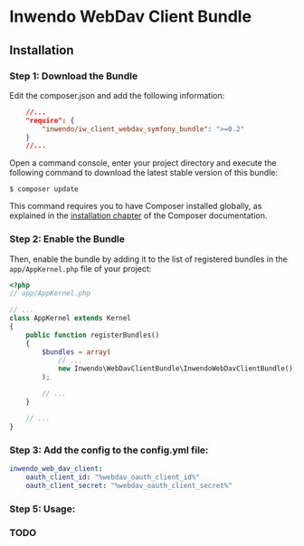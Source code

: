 Inwendo WebDav Client Bundle
========================

Installation
------------

### Step 1: Download the Bundle

Edit the composer.json and add the following information:

````json
    //...
    "require": {
        "inwendo/iw_client_webdav_symfony_bundle": ">=0.2"
    }
    //...
````

Open a command console, enter your project directory and execute the
following command to download the latest stable version of this bundle:

```console
$ composer update
```

This command requires you to have Composer installed globally, as explained
in the [installation chapter](https://getcomposer.org/doc/00-intro.md)
of the Composer documentation.

### Step 2: Enable the Bundle

Then, enable the bundle by adding it to the list of registered bundles
in the `app/AppKernel.php` file of your project:

```php
<?php
// app/AppKernel.php

// ...
class AppKernel extends Kernel
{
    public function registerBundles()
    {
        $bundles = array(
            // ...
            new Inwendo\WebDavClientBundle\InwendoWebDavClientBundle(),
        );

        // ...
    }

    // ...
}
```

### Step 3: Add the config to the config.yml file:

```yaml
inwendo_web_dav_client:
    oauth_client_id: "%webdav_oauth_client_id%"
    oauth_client_secret: "%webdav_oauth_client_secret%"
```

### Step 5: Usage:

### TODO
